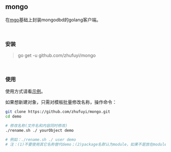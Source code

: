 ## mongo

在[mgo](https://github.com/globalsign/mgo)基础上封装mongodbd的golang客户端。

<br>

### 安装

> go get -u github.com/zhufuyi/mongo

<br>

### 使用

使用方式请看[示例](./mongo/demo)。

如果想新建对象，只需对模板批量修改名称，操作命令：

```bash
git clone https://github.com/zhufuyi/mongo.git
cd demo

# 修改名称(文件名和内容同时修改)
./rename.sh ./ yourObject demo

# 例如：./rename.sh ./ user demo
# 注：(1)不要使用其它名称替代demo；(2)package名默认为module，如果不是放在module目录下，需要手动更改。
```

<br>
